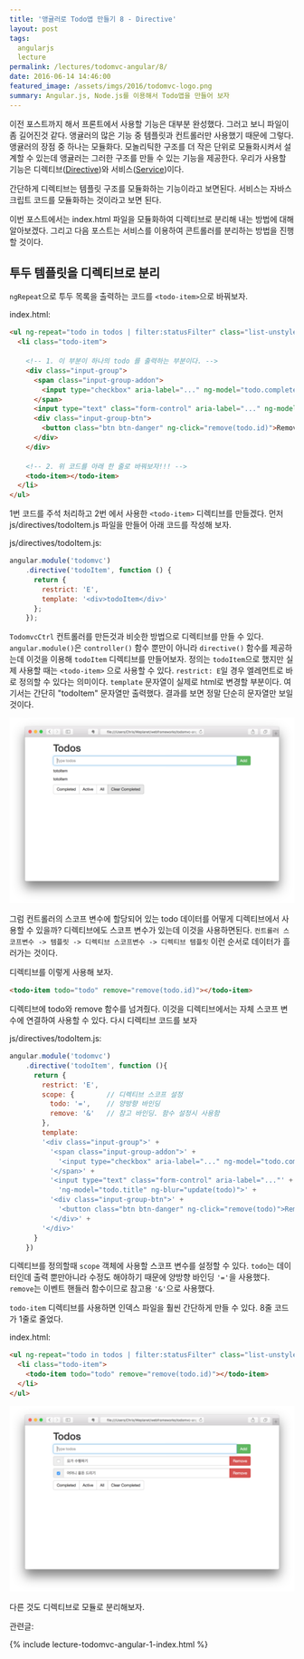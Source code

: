 ```yaml
---
title: '앵귤러로 Todo앱 만들기 8 - Directive'
layout: post
tags:
  angularjs
  lecture
permalink: /lectures/todomvc-angular/8/
date: 2016-06-14 14:46:00
featured_image: /assets/imgs/2016/todomvc-logo.png
summary: Angular.js, Node.js를 이용해서 Todo앱을 만들어 보자
---
```


이전 포스트까지 해서 프론트에서 사용할 기능은 대부분 완성했다.
그러고 보니 파일이 좀 길어진것 같다.
앵귤러의 많은 기능 중 템플릿과 컨트롤러만 사용했기 때문에 그렇다.
앵귤러의 장점 중 하나는 모듈화다.
모놀리틱한 구조를 더 작은 단위로 모듈화시켜서 설계할 수 있는데 앵귤러는 그러한 구조를 만들 수 있는 기능을 제공한다.
우리가 사용할 기능은 디렉티브([Directive](https://docs.angularjs.org/guide/directive))와 서비스([Service](https://docs.angularjs.org/guide/services))이다.

간단하게 디렉티브는 템플릿 구조를 모듈화하는 기능이라고 보면된다.
서비스는 자바스크립트 코드를 모듈화하는 것이라고 보면 된다.

이번 포스트에서는 index.html 파일을 모듈화하여 디렉티브로 분리해 내는 방법에 대해 알아보겠다.
그리고 다음 포스트는 서비스를 이용하여 콘트롤러를 분리하는 방법을 진행할 것이다.


## 투두 템플릿을 디렉티브로 분리

`ngRepeat`으로 투두 목록을 출력하는 코드를 `<todo-item>`으로 바꿔보자.

index.html:

```html
<ul ng-repeat="todo in todos | filter:statusFilter" class="list-unstyled">
  <li class="todo-item">

    <!-- 1. 이 부분이 하나의 todo 를 출력하는 부분이다. -->
    <div class="input-group">
      <span class="input-group-addon">
        <input type="checkbox" aria-label="..." ng-model="todo.completed">
      </span>
      <input type="text" class="form-control" aria-label="..." ng-model="todo.title">
      <div class="input-group-btn">
        <button class="btn btn-danger" ng-click="remove(todo.id)">Remove</button>
      </div>
    </div>

    <!-- 2. 위 코드를 아래 한 줄로 바꿔보자!!! -->
    <todo-item></todo-item>
  </li>
</ul>
```

1번 코드를 주석 처리하고 2번 에서 사용한 `<todo-item>` 디렉티브를 만들겠다.
먼저 js/directives/todoItem.js 파일을 만들어 아래 코드를 작성해 보자.

js/directives/todoItem.js:

```javascript
angular.module('todomvc')
    .directive('todoItem', function () {
      return {
        restrict: 'E',
        template: '<div>todoItem</div>'
      };
    });
```

`TodomvcCtrl` 컨트롤러를 만든것과 비슷한 방법으로 디렉티브를 만들 수 있다.
`angular.module()`은 `controller()` 함수 뿐만이 아니라 `directive()` 함수를 제공하는데 이것을 이용해 `todoItem` 디렉티브를 만들어보자.
정의는 `todoItem`으로 했지만 실제 사용할 때는 `<todo-item>` 으로 사용할 수 있다.
`restrict: E`일 경우 엘레먼트로 바로 정의할 수 있다는 의미이다.
`template` 문자열이 실제로 html로 변경할 부분이다.
여기서는 간단히 "todoItem" 문자열만 출력했다.
결과를 보면 정말 단순히 문자열만 보일 것이다.

![](/assets/imgs/2016/lecture-todomvc-angular-2-result11.png)

그럼 컨트롤러의 스코프 변수에 할당되어 있는 todo 데이터를 어떻게 디렉티브에서 사용할 수 있을까?
디렉티브에도 스코프 변수가 있는데 이것을 사용하면된다.
`컨트롤러 스코프변수 -> 템플릿 -> 디렉티브 스코프변수 -> 디렉티브 템플릿`
이런 순서로 데이터가 흘러가는 것이다.

디렉티브를 이렇게 사용해 보자.

```html
<todo-item todo="todo" remove="remove(todo.id)"></todo-item>
```

디렉티브에 todo와 remove 함수를 넘겨줬다.
이것을 디렉티브에서는 자체 스코프 변수에 연결하여 사용할 수 있다.
다시 디렉티브 코드를 보자

js/directives/todoItem.js:

```javascript
angular.module('todomvc')
    .directive('todoItem', function (){
      return {
        restrict: 'E',
        scope: {        // 디렉티브 스코프 설정
          todo: '=',    // 양방향 바인딩
          remove: '&'   // 참고 바인딩. 함수 설정시 사용함
        },
        template:
        '<div class="input-group">' +
          '<span class="input-group-addon">' +
            '<input type="checkbox" aria-label="..." ng-model="todo.completed" ng-click="update(todo)">' +
          '</span>' +
          '<input type="text" class="form-control" aria-label="..."' +
            'ng-model="todo.title" ng-blur="update(todo)">' +
          '<div class="input-group-btn">' +
            '<button class="btn btn-danger" ng-click="remove(todo)">Remove</button>' +
          '</div>' +
        '</div>'
      }
    })
```

디렉티브를 정의할때 `scope` 객체에 사용할 스코프 변수를 설정할 수 있다.
`todo`는 데이터인데 출력 뿐만아니라 수정도 해야하기 때문에 양방향 바인딩 `'='`을 사용했다.
`remove`는 이벤트 핸들러 함수이므로 참고용 `'&'`으로 사용했다.

`todo-item` 디렉티브를 사용하면 인덱스 파일을 훨씬 간단하게 만들 수 있다.
8줄 코드가 1줄로 줄었다.

index.html:

```html
<ul ng-repeat="todo in todos | filter:statusFilter" class="list-unstyled">
  <li class="todo-item">
    <todo-item todo="todo" remove="remove(todo.id)"></todo-item>
  </li>
</ul>
```

![](/assets/imgs/2016/lecture-todomvc-angular-2-result12.png)

다른 것도 디렉티브로 모듈로 분리해보자.

관련글:

{% include lecture-todomvc-angular-1-index.html %}
